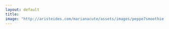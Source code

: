 ```yaml
---
layout: default
title: 
image: "http://aristeides.com/marianacute/assets/images/peppe7smoothie.jpg"
--- 
```

